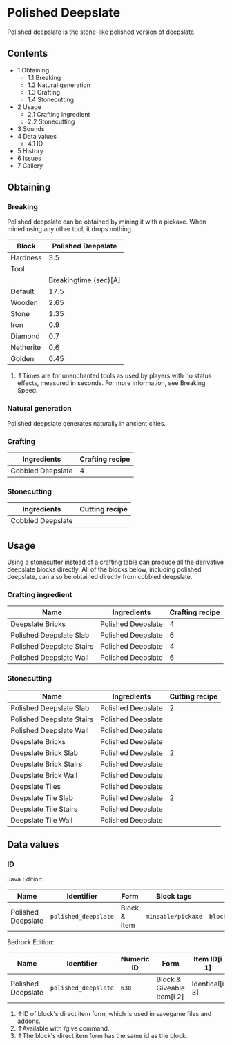 # Polished Deepslate
Polished deepslate is the stone-like polished version of deepslate.

## Contents
- 1 Obtaining
	- 1.1 Breaking
	- 1.2 Natural generation
	- 1.3 Crafting
	- 1.4 Stonecutting
- 2 Usage
	- 2.1 Crafting ingredient
	- 2.2 Stonecutting
- 3 Sounds
- 4 Data values
	- 4.1 ID
- 5 History
- 6 Issues
- 7 Gallery

## Obtaining
### Breaking
Polished deepslate can be obtained by mining it with a pickaxe. When mined using any other tool, it drops nothing.

| Block     | Polished Deepslate    |
|-----------|-----------------------|
| Hardness  | 3.5                   |
| Tool      |                       |
|           | Breakingtime (sec)[A] |
| Default   | 17.5                  |
| Wooden    | 2.65                  |
| Stone     | 1.35                  |
| Iron      | 0.9                   |
| Diamond   | 0.7                   |
| Netherite | 0.6                   |
| Golden    | 0.45                  |

1. ↑Times are for unenchanted tools as used by players with no status effects, measured in seconds. For more information, see Breaking Speed.

### Natural generation
Polished deepslate generates naturally in ancient cities.‌

### Crafting
| Ingredients       | Crafting recipe |
|-------------------|-----------------|
| Cobbled Deepslate | 4               |

### Stonecutting
| Ingredients       | Cutting recipe |
|-------------------|----------------|
| Cobbled Deepslate |                |

## Usage
Using a stonecutter instead of a crafting table can produce all the derivative deepslate blocks directly. All of the blocks below, including polished deepslate, can also be obtained directly from cobbled deepslate.

### Crafting ingredient
| Name                      | Ingredients        | Crafting recipe |
|---------------------------|--------------------|-----------------|
| Deepslate Bricks          | Polished Deepslate | 4               |
| Polished Deepslate Slab   | Polished Deepslate | 6               |
| Polished Deepslate Stairs | Polished Deepslate | 4               |
| Polished Deepslate Wall   | Polished Deepslate | 6               |

### Stonecutting
| Name                      | Ingredients        | Cutting recipe |
|---------------------------|--------------------|----------------|
| Polished Deepslate Slab   | Polished Deepslate | 2              |
| Polished Deepslate Stairs | Polished Deepslate |                |
| Polished Deepslate Wall   | Polished Deepslate |                |
| Deepslate Bricks          | Polished Deepslate |                |
| Deepslate Brick Slab      | Polished Deepslate | 2              |
| Deepslate Brick Stairs    | Polished Deepslate |                |
| Deepslate Brick Wall      | Polished Deepslate |                |
| Deepslate Tiles           | Polished Deepslate |                |
| Deepslate Tile Slab       | Polished Deepslate | 2              |
| Deepslate Tile Stairs     | Polished Deepslate |                |
| Deepslate Tile Wall       | Polished Deepslate |                |

## Data values
### ID
Java Edition:

| Name               | Identifier           | Form         | Block tags         | Translation key                      |
|--------------------|----------------------|--------------|--------------------|--------------------------------------|
| Polished Deepslate | `polished_deepslate` | Block & Item | `mineable/pickaxe` | `block.minecraft.polished_deepslate` |

Bedrock Edition:

| Name               | Identifier           | Numeric ID | Form                       | Item ID[i 1]   | Translation key                |
|--------------------|----------------------|------------|----------------------------|----------------|--------------------------------|
| Polished Deepslate | `polished_deepslate` | `638`      | Block & Giveable Item[i 2] | Identical[i 3] | `tile.polished_deepslate.name` |

1. ↑ID of block's direct item form, which is used in savegame files and addons.
2. ↑Available with /give command.
3. ↑The block's direct item form has the same id as the block.

